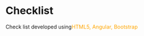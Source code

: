 # Checklist
Check list developed using<span style="color:orange;">HTML5, Angular, Bootstrap</span>

